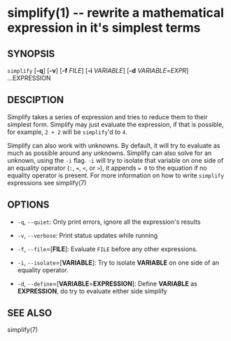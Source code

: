 simplify(1) -- rewrite a mathematical expression in it's simplest terms
========================================================================

## SYNOPSIS

`simplify` [__-q__] [__-v__] [__-f__ _FILE_] [__-i__ _VARIABLE_] [__-d__ _VARIABLE_=_EXPR_] ...EXPRESSION

## DESCIPTION

Simplify takes a series of expression and tries to reduce them to their simplest form.
Simplify may just evaluate the expression, if that is possible, for example, `2 + 2` will be
`simplify`'d to `4`.

Simplify can also work with unknowns. By default, it will try to evaluate as much as possible around any unknowns.
Simplify can also solve for an unknown, using the `-i` flag. `-i` will try to isolate that variable on one side of
an equality operator (`:`, `=`, `<`, or `>`), it appends `= 0` to the equation if no equality operator is present.
For more information on how to write `simplify` expressions see simplify(7)

## OPTIONS

* `-q`, `--quiet`:
   Only print errors, ignore all the expression's results

* `-v`, `--verbose`:
   Print status updates while running

* `-f`, `--file`=[__FILE__]:
   Evaluate `FILE` before any other expressions.

* `-i`, `--isolate`=[__VARIABLE__]:
   Try to isolate __VARIABLE__ on one side of an equality operator.

* `-d`, `--define`=[__VARIABLE__=__EXPRESSION__]:
   Define __VARIABLE__ as __EXPRESSION__, do try to evaluate either side simplify

## SEE ALSO

simplify(7)